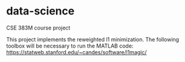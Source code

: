 # data-science
CSE 383M course project

This project implements the reweighted l1 minimization.
The following toolbox will be necessary to run the MATLAB code: https://statweb.stanford.edu/~candes/software/l1magic/
